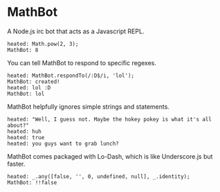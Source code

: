 # MathBot

A Node.js irc bot that acts as a Javascript REPL.
```
heated: Math.pow(2, 3);
MathBot: 8
```

You can tell MathBot to respond to specific regexes. 
```
heated: MathBot.respondTo(/:D$/i, 'lol');
MathBot: created!
heated: lol :D
MathBot: lol
```

MathBot helpfully ignores simple strings and statements.
```
heated: "Well, I guess not. Maybe the hokey pokey is what it's all about?"
heated: huh
heated: true
heated: you guys want to grab lunch?
```

MathBot comes packaged with Lo-Dash, which is like Underscore.js but faster.
```
heated: _.any([false, '', 0, undefined, null], _.identity);
MathBot: !!false
```
